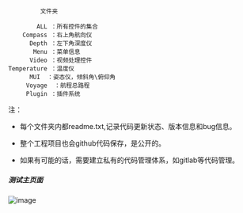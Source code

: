 ﻿			 
			 文件夹

		    ALL ：所有控件的集合
		Compass ：右上角航向仪
		  Depth ：左下角深度仪
		   Menu ：菜单信息
		  Video ：视频处理控件
    Temperature ：温度仪
	      MUI  ：姿态仪，倾斜角\俯仰角
		 Voyage  ：航程总路程
		 Plugin	：插件系统

注：
* 每个文件夹内都readme.txt,记录代码更新状态、版本信息和bug信息。
	
* 整个工程项目也会github代码保存，是公开的。
	
* 如果有可能的话，需要建立私有的代码管理体系，如gitlab等代码管理。

##### 测试主页面

![image](E:/01_RobotSea/01_Pro/QBX/Resource/mainpage.jpg)